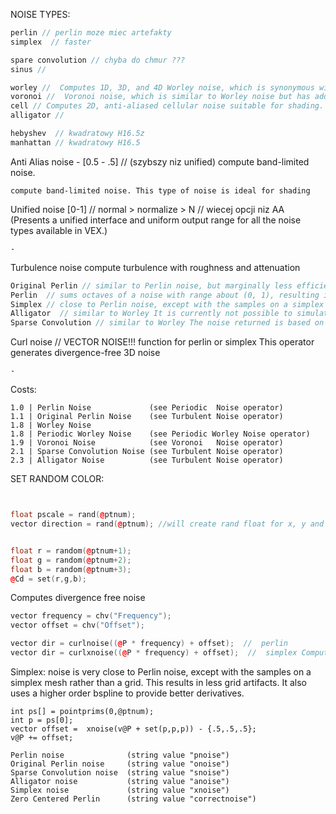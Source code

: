 NOISE TYPES:
```cpp
perlin // perlin moze miec artefakty 
simplex  // faster

spare convolution // chyba do chmur ???
sinus //

worley //  Computes 1D, 3D, and 4D Worley noise, which is synonymous with "cell noise".
voronoi //  Voronoi noise, which is similar to Worley noise but has additional control over jittering.
cell // Computes 2D, anti-aliased cellular noise suitable for shading.
alligator //

hebyshev  // kwadratowy H16.5z
manhattan // kwadratowy H16.5
```
Anti Alias noise  - [0.5 - .5]  // (szybszy niz unified) compute band-limited noise.
```
compute band-limited noise. This type of noise is ideal for shading
```
Unified noise [0-1]  // normal > normalize > N  // wiecej opcji niz AA   (Presents a unified interface and uniform output range for all the noise types available in VEX.)
```
-
```



Turbulence noise compute turbulence with roughness and attenuation
```cpp
Original Perlin // similar to Perlin noise, but marginally less efficient in computation and with different characteristics. The bounds on the noise are roughly (-1, 1) when turbulence is 0.
Perlin  // sums octaves of a noise with range about (0, 1), resulting in a non-zero centered result. Thus the zero centered perlin better matches the ranges of the other noise fields.
Simplex // close to Perlin noise, except with the samples on a simplex mesh rather than a grid. This results in less grid artifacts. It also uses a higher order bspline to provide better derivatives
Alligator  // similar to Worley It is currently not possible to simulate Alligator noise using the Worley functions, but it is possible to get a very similar 'look'. The bounds on the noise are roughly (0, 0.5) when turbulence is 0.
Sparse Convolution // similar to Worley The noise returned is based on the weights of all of the closest points, with each point’s contribution based on a meta-ball like rolloff curve. That is, if the sample point is close to the sphere, its contribution will be greater. The bounds on the noise are roughly (-1.7, 1.7) when turbulence is 0

```
Curl noise // VECTOR NOISE!!!  function for perlin or simplex This operator generates divergence-free 3D noise
```
-
```

Costs:
```
1.0 | Perlin Noise             (see Periodic  Noise operator)
1.1 | Original Perlin Noise    (see Turbulent Noise operator)
1.8 | Worley Noise
1.8 | Periodic Worley Noise    (see Periodic Worley Noise operator)
1.9 | Voronoi Noise            (see Voronoi   Noise operator)
2.1 | Sparse Convolution Noise (see Turbulent Noise operator)
2.3 | Alligator Noise          (see Turbulent Noise operator)
```





SET RANDOM COLOR: 
```cpp


float pscale = rand(@ptnum);
vector direction = rand(@ptnum); //will create rand float for x, y and z direction


float r = random(@ptnum+1);
float g = random(@ptnum+2);
float b = random(@ptnum+3);
@Cd = set(r,g,b);
```
Computes divergence free noise
```cpp
vector frequency = chv("Frequency");
vector offset = chv("Offset");

vector dir = curlnoise((@P * frequency) + offset);  //  perlin
vector dir = curlxnoise((@P * frequency) + offset);  //  simplex Computes a divergence free vector field based on the cross product of the derivatives of two simplex noise functions.
```
Simplex: noise is very close to Perlin noise, except with the samples on a simplex mesh rather than a grid. This results in less grid artifacts. It also uses a higher order bspline to provide better derivatives.
```
int ps[] = pointprims(0,@ptnum);
int p = ps[0];
vector offset =  xnoise(v@P + set(p,p,p)) - {.5,.5,.5};
v@P += offset;
```
```
Perlin noise              (string value "pnoise")
Original Perlin noise     (string value "onoise")
Sparse Convolution noise  (string value "snoise")
Alligator noise           (string value "anoise")
Simplex noise             (string value "xnoise")
Zero Centered Perlin      (string value "correctnoise")
```
